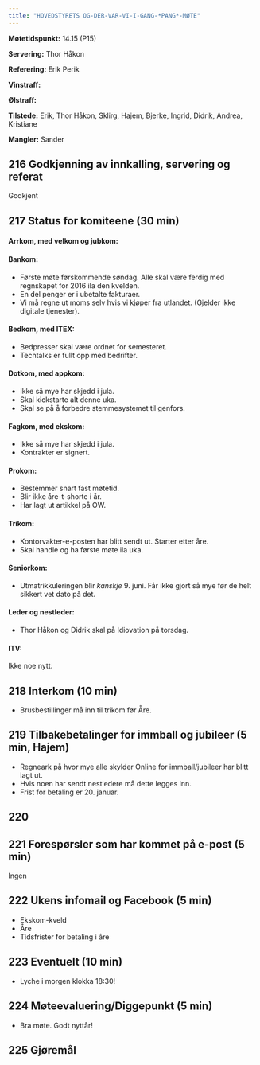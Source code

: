 ```yaml
---
title: "HOVEDSTYRETS OG-DER-VAR-VI-I-GANG-*PANG*-MØTE"
---
```


**Møtetidspunkt:** 14.15 (P15)

**Servering:** Thor Håkon

**Referering:** Erik Perik

**Vinstraff:** 

**Ølstraff:**  

**Tilstede:** Erik, Thor Håkon, Sklirg, Hajem, Bjerke, Ingrid, Didrik, Andrea, Kristiane

**Mangler:** Sander

## 216 Godkjenning av innkalling, servering og referat 
  Godkjent

## 217 Status for komiteene (30 min)

#### Arrkom, med velkom og jubkom:
  

#### Bankom:  
  - Første møte førskommende søndag. Alle skal være ferdig med regnskapet for 2016 ila den kvelden.
  - En del penger er i ubetalte fakturaer. 
  - Vi må regne ut moms selv hvis vi kjøper fra utlandet. (Gjelder ikke digitale tjenester).

#### Bedkom, med ITEX:  
  - Bedpresser skal være ordnet for semesteret.
  - Techtalks er fullt opp med bedrifter. 

#### Dotkom, med appkom:

  - Ikke så mye har skjedd i jula. 
  - Skal kickstarte alt denne uka. 
  - Skal se på å forbedre stemmesystemet til genfors.


#### Fagkom, med ekskom:  

  - Ikke så mye har skjedd i jula. 
  - Kontrakter er signert.

#### Prokom:  

  - Bestemmer snart fast møtetid.
  - Blir ikke åre-t-shorte i år.
  - Har lagt ut artikkel på OW.

#### Trikom:  

  - Kontorvakter-e-posten har blitt sendt ut. Starter etter åre. 
  - Skal handle og ha første møte ila uka. 

#### Seniorkom: 

  - Utmatrikkuleringen blir *kanskje* 9. juni. Får ikke gjort så mye før de helt sikkert vet dato på det. 

#### Leder og nestleder:  

  - Thor Håkon og Didrik skal på Idiovation på torsdag.

#### ITV: 
  Ikke noe nytt. 
  
## 218 Interkom (10 min) 

  - Brusbestillinger må inn til trikom før Åre. 

## 219 Tilbakebetalinger for immball og jubileer (5 min, Hajem) 
  - Regneark på hvor mye alle skylder Online for immball/jubileer har blitt lagt ut. 
  - Hvis noen har sendt nestledere må dette legges inn. 
  - Frist for betaling er 20. januar. 
  
## 220 


## 221 Forespørsler som har kommet på e-post (5 min) 
  Ingen

## 222 Ukens infomail og Facebook (5 min)  
  - Ekskom-kveld
  - Åre
  - Tidsfrister for betaling i åre

## 223 Eventuelt (10 min)

  - Lyche i morgen klokka 18:30!

## 224 Møteevaluering/Diggepunkt (5 min)
  - Bra møte. Godt nyttår!

## 225 Gjøremål